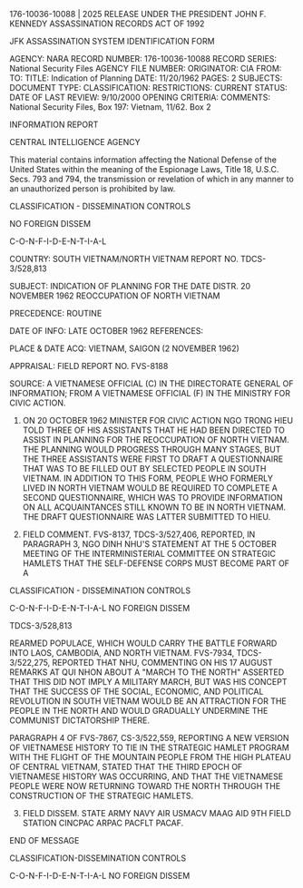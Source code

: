 176-10036-10088 | 2025 RELEASE UNDER THE PRESIDENT JOHN F. KENNEDY ASSASSINATION RECORDS ACT OF 1992

JFK ASSASSINATION SYSTEM
IDENTIFICATION FORM

AGENCY: NARA
RECORD NUMBER: 176-10036-10088
RECORD SERIES: National Security Files
AGENCY FILE NUMBER:
ORIGINATOR: CIA
FROM:
TO:
TITLE: Indication of Planning
DATE: 11/20/1962
PAGES: 2
SUBJECTS:
DOCUMENT TYPE:
CLASSIFICATION:
RESTRICTIONS:
CURRENT STATUS:
DATE OF LAST REVIEW: 9/10/2000
OPENING CRITERIA:
COMMENTS: National Security Files, Box 197: Vietnam, 11/62. Box 2

INFORMATION REPORT

CENTRAL INTELLIGENCE AGENCY

This material contains information affecting the National Defense of the United States within the meaning of the Espionage Laws, Title 18, U.S.C. Secs.
793 and 794, the transmission or revelation of which in any manner to an unauthorized person is prohibited by law.

CLASSIFICATION - DISSEMINATION CONTROLS

NO FOREIGN DISSEM

C-O-N-F-I-D-E-N-T-I-A-L

COUNTRY: SOUTH VIETNAM/NORTH VIETNAM REPORT NO. TDCS-3/528,813

SUBJECT: INDICATION OF PLANNING FOR THE DATE DISTR. 20 NOVEMBER 1962
REOCCUPATION OF NORTH VIETNAM

PRECEDENCE: ROUTINE

DATE OF INFO: LATE OCTOBER 1962 REFERENCES:

PLACE & DATE ACQ: VIETNAM, SAIGON (2 NOVEMBER 1962)

APPRAISAL: FIELD REPORT NO. FVS-8188

SOURCE: A VIETNAMESE OFFICIAL (C) IN THE DIRECTORATE GENERAL OF INFORMATION; FROM A
VIETNAMESE OFFICIAL (F) IN THE MINISTRY FOR CIVIC ACTION.

1. ON 20 OCTOBER 1962 MINISTER FOR CIVIC ACTION NGO TRONG HIEU TOLD THREE OF
HIS ASSISTANTS THAT HE HAD BEEN DIRECTED TO ASSIST IN PLANNING FOR THE REOCCUPATION
OF NORTH VIETNAM. THE PLANNING WOULD PROGRESS THROUGH MANY STAGES, BUT THE THREE
ASSISTANTS WERE FIRST TO DRAFT A QUESTIONNAIRE THAT WAS TO BE FILLED OUT BY SELECTED
PEOPLE IN SOUTH VIETNAM. IN ADDITION TO THIS FORM, PEOPLE WHO FORMERLY LIVED IN
NORTH VIETNAM WOULD BE REQUIRED TO COMPLETE A SECOND QUESTIONNAIRE, WHICH WAS TO
PROVIDE INFORMATION ON ALL ACQUAINTANCES STILL KNOWN TO BE IN NORTH VIETNAM. THE
DRAFT QUESTIONNAIRE WAS LATTER SUBMITTED TO HIEU.

2. FIELD COMMENT. FVS-8137, TDCS-3/527,406, REPORTED, IN PARAGRAPH 3,
NGO DINH NHU'S STATEMENT AT THE 5 OCTOBER MEETING OF THE INTERMINISTERIAL
COMMITTEE ON STRATEGIC HAMLETS THAT THE SELF-DEFENSE CORPS MUST BECOME PART OF A

CLASSIFICATION - DISSEMINATION CONTROLS

C-O-N-F-I-D-E-N-T-I-A-L NO FOREIGN DISSEM

TDCS-3/528,813

REARMED POPULACE, WHICH WOULD CARRY THE BATTLE FORWARD INTO LAOS, CAMBODIA, AND
NORTH VIETNAM. FVS-7934, TDCS-3/522,275, REPORTED THAT NHU, COMMENTING ON HIS
17 AUGUST REMARKS AT QUI NHON ABOUT A "MARCH TO THE NORTH" ASSERTED THAT THIS DID
NOT IMPLY A MILITARY MARCH, BUT WAS HIS CONCEPT THAT THE SUCCESS OF THE SOCIAL,
ECONOMIC, AND POLITICAL REVOLUTION IN SOUTH VIETNAM WOULD BE AN ATTRACTION FOR THE
PEOPLE IN THE NORTH AND WOULD GRADUALLY UNDERMINE THE COMMUNIST DICTATORSHIP THERE.

PARAGRAPH 4 OF FVS-7867, CS-3/522,559, REPORTING A NEW VERSION OF VIETNAMESE HISTORY
TO TIE IN THE STRATEGIC HAMLET PROGRAM WITH THE FLIGHT OF THE MOUNTAIN PEOPLE FROM
THE HIGH PLATEAU OF CENTRAL VIETNAM, STATED THAT THE THIRD EPOCH OF VIETNAMESE
HISTORY WAS OCCURRING, AND THAT THE VIETNAMESE PEOPLE WERE NOW RETURNING TOWARD
THE NORTH THROUGH THE CONSTRUCTION OF THE STRATEGIC HAMLETS.

3. FIELD DISSEM. STATE ARMY NAVY AIR USMACV MAAG AID 9TH FIELD STATION
CINCPAC ARPAC PACFLT PACAF.

END OF MESSAGE

CLASSIFICATION-DISSEMINATION CONTROLS

C-O-N-F-I-D-E-N-T-I-A-L
NO FOREIGN DISSEM
